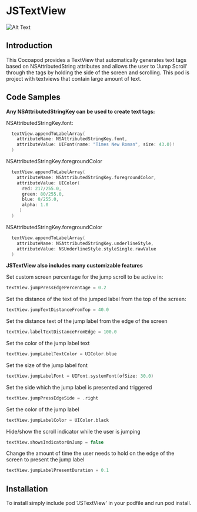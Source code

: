# JSTextView

![Alt Text](https://user-images.githubusercontent.com/24965132/34464951-304a705a-ee65-11e7-96e2-416b1a0974f2.gif)








## Introduction

This Cocoapod provides a TextView that automatically generates text tags based on NSAttributedString attributes and allows the user to 'Jump Scroll' through the tags by holding the side of the screen and scrolling.  This pod is project with textviews that contain large amount of text.

## Code Samples

**Any NSAttributedStringKey can be used to create text tags:**

NSAttributedStringKey.font:
```swift
  textView.appendToLabelArray(
    attributeName: NSAttributedStringKey.font,
    attributeValue: UIFont(name: "Times New Roman", size: 43.0)!
  )
```
NSAttributedStringKey.foregroundColor
```swift
  textView.appendToLabelArray(
    attributeName: NSAttributedStringKey.foregroundColor,
    attributeValue: UIColor(
      red: 217/255.0,
      green: 80/255.0,
      blue: 0/255.0,
      alpha: 1.0
     )
  )
```
NSAttributedStringKey.foregroundColor
```swift
  textView.appendToLabelArray(
    attributeName: NSAttributedStringKey.underlineStyle,
    attributeValue: NSUnderlineStyle.styleSingle.rawValue
  )
```

**JSTextView also includes many customizable features**

Set custom screen percentage for the jump scroll to be active in:
```swift
textView.jumpPressEdgePercentage = 0.2
```
Set the distance of the text of the jumped label from the top of the screen:
```swift
textView.jumpTextDistanceFromTop = 40.0
```
Set the distance text of the jump label from the edge of the screen
```swift
textView.labelTextDistanceFromEdge = 100.0
```
Set the color of the jump label text
```swift
textView.jumpLabelTextColor = UIColor.blue
```
Set the size of the jump label font
```swift
textView.jumpLabelFont = UIFont.systemFont(ofSize: 30.0)
```
Set the side which the jump label is presented and triggered
```swift
textView.jumpPressEdgeSide = .right
```
Set the color of the jump label
```swift
textView.jumpLabelColor = UIColor.black
```
Hide/show the scroll indicator while the user is jumping
```swift
textView.showsIndicatorOnJump = false
```
Change the amount of time the user needs to hold on the edge of the screen to present the jump label
```swift
textView.jumpLabelPresentDuration = 0.1
```

## Installation

To install simply include pod 'JSTextView' in your podfile and run pod install.
